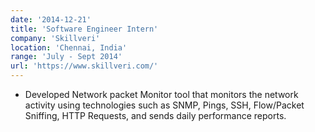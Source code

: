 ```yaml
---
date: '2014-12-21'
title: 'Software Engineer Intern'
company: 'Skillveri'
location: 'Chennai, India'
range: 'July - Sept 2014'
url: 'https://www.skillveri.com/'
---
```


- Developed Network packet Monitor tool that monitors the network activity using technologies such as SNMP, Pings, SSH, Flow/Packet Sniffing, HTTP Requests, and sends daily performance reports.
